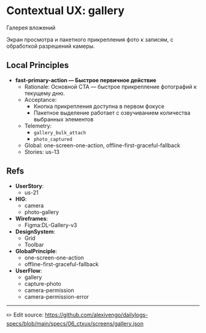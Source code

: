 # Contextual UX: gallery

Галерея вложений

Экран просмотра и пакетного прикрепления фото к записям, с обработкой разрешений камеры.

## Local Principles
- **fast-primary-action — Быстрое первичное действие**
  - Rationale: Основной CTA — быстрое прикрепление фотографий к текущему дню.
  - Acceptance:
    - Кнопка прикрепления доступна в первом фокусе
    - Пакетное выделение работает с озвучиванием количества выбранных элементов
  - Telemetry:
    - `gallery_bulk_attach`
    - `photo_captured`
  - Global: one-screen-one-action, offline-first-graceful-fallback
  - Stories: us-13

## Refs
- **UserStory**:
  - us-21
- **HIG**:
  - camera
  - photo-gallery
- **Wireframes**:
  - Figma:DL-Gallery-v3
- **DesignSystem**:
  - Grid
  - Toolbar
- **GlobalPrinciple**:
  - one-screen-one-action
  - offline-first-graceful-fallback
- **UserFlow**:
  - gallery
  - capture-photo
  - camera-permission
  - camera-permission-error

---
✏️ Edit source: https://github.com/alexivengo/dailylogs-specs/blob/main/specs/06_ctxux/screens/gallery.json